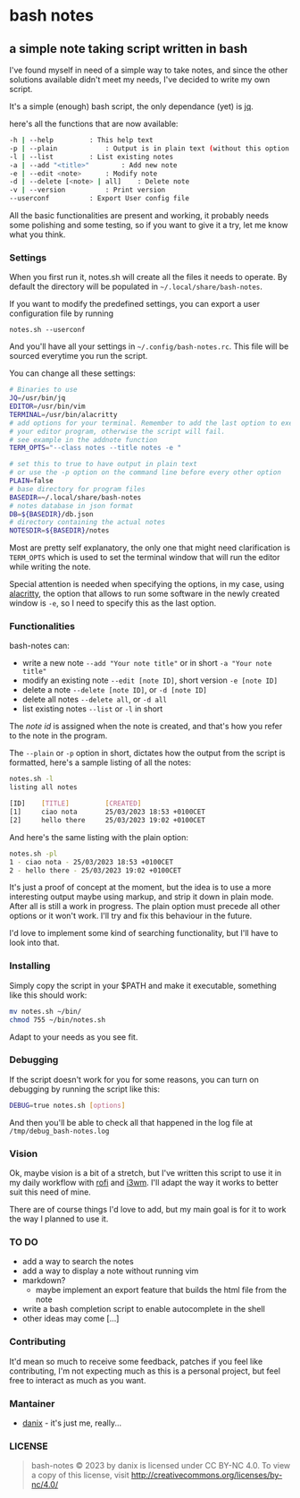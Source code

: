 # bash notes

## a simple note taking script written in bash

I've found myself in need of a simple way to take notes, and since the other solutions available didn't meet my needs, I've decided to write my own script.

It's a simple (enough) bash script, the only dependance (yet) is [jq](https://stedolan.github.io/jq/).

here's all the functions that are now available:

```bash
-h | --help			: This help text
-p | --plain			: Output is in plain text (without this option the output is colored)
-l | --list			: List existing notes
-a | --add "<title>"		: Add new note
-e | --edit <note> 		: Modify note
-d | --delete [<note> | all]	: Delete note
-v | --version			: Print version
--userconf			: Export User config file
```

All the basic functionalities are present and working, it probably needs some polishing and some testing, so if you want to give it a try, let me know what you think.

### Settings

When you first run it, notes.sh will create all the files it needs to operate.
By default the directory will be populated in `~/.local/share/bash-notes`.

If you want to modify the predefined settings, you can export a user configuration file by running

```notes.sh --userconf```

And you'll have all your settings in `~/.config/bash-notes.rc`. This file will be sourced everytime you run the script.

You can change all these settings:

```bash
# Binaries to use
JQ=/usr/bin/jq
EDITOR=/usr/bin/vim
TERMINAL=/usr/bin/alacritty
# add options for your terminal. Remember to add the last option to execute
# your editor program, otherwise the script will fail.
# see example in the addnote function
TERM_OPTS="--class notes --title notes -e "

# set this to true to have output in plain text
# or use the -p option on the command line before every other option
PLAIN=false
# base directory for program files
BASEDIR=~/.local/share/bash-notes
# notes database in json format
DB=${BASEDIR}/db.json
# directory containing the actual notes
NOTESDIR=${BASEDIR}/notes
```

Most are pretty self explanatory, the only one that might need clarification is `TERM_OPTS` which is used to set the terminal window that will run the editor while writing the note.

Special attention is needed when specifying the options, in my case, using [alacritty](https://github.com/alacritty/alacritty), the option that allows to run some software in the newly created window is `-e`, so I need to specify this as the last option.

### Functionalities

bash-notes can:

 * write a new note `--add "Your note title"` or in short `-a "Your note title"`
 * modify an existing note `--edit [note ID]`, short version `-e [note ID]`
 * delete a note `--delete [note ID]`, or `-d [note ID]`
 * delete all notes `--delete all`, or `-d all`
 * list existing notes `--list` or `-l` in short

The *note id* is assigned when the note is created, and that's how you refer to the note in the program.

The `--plain` or `-p` option in short, dictates how the output from the script is formatted, here's a sample listing of all the notes:

```bash
notes.sh -l
listing all notes

[ID]    [TITLE]         [CREATED]
[1]     ciao nota       25/03/2023 18:53 +0100CET
[2]     hello there     25/03/2023 19:02 +0100CET
```

And here's the same listing with the plain option:

```bash
notes.sh -pl
1 - ciao nota - 25/03/2023 18:53 +0100CET
2 - hello there - 25/03/2023 19:02 +0100CET
```

It's just a proof of concept at the moment, but the idea is to use a more interesting output maybe using markup, and strip it down in plain mode. After all is still a work in progress.
The plain option must precede all other options or it won't work. I'll try and fix this behaviour in the future.

I'd love to implement some kind of searching functionality, but I'll have to look into that.

### Installing

Simply copy the script in your $PATH and make it executable, something like this should work:

```bash
mv notes.sh ~/bin/
chmod 755 ~/bin/notes.sh
```

Adapt to your needs as you see fit.

### Debugging

If the script doesn't work for you for some reasons, you can turn on debugging by running the script like this:

```bash
DEBUG=true notes.sh [options]
```

And then you'll be able to check all that happened in the log file at `/tmp/debug_bash-notes.log`

### Vision

Ok, maybe vision is a bit of a stretch, but I've written this script to use it in my daily workflow with [rofi](https://github.com/davatorium/rofi) and [i3wm](https://github.com/i3/i3). I'll adapt the way it works to better suit this need of mine.

There are of course things I'd love to add, but my main goal is for it to work the way I planned to use it.

### TO DO

 * add a way to search the notes
 * add a way to display a note without running vim
 * markdown?
 	- maybe implement an export feature that builds the html file from the note
 * write a bash completion script to enable autocomplete in the shell
 * other ideas may come [...]

### Contributing

It'd mean so much to receive some feedback, patches if you feel like contributing, I'm not expecting much as this is a personal project, but feel free to interact as much as you want.

### Mantainer

 * [danix](https://danix.xyz) - it's just me, really...
 
### LICENSE

> bash-notes © 2023 by danix is licensed under CC BY-NC 4.0. To view a copy of this license, visit http://creativecommons.org/licenses/by-nc/4.0/
